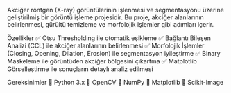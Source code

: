 Akciğer röntgen (X-ray) görüntülerinin işlenmesi ve segmentasyonu üzerine geliştirilmiş bir görüntü işleme projesidir. Bu proje, akciğer alanlarının belirlenmesi, gürültü temizleme ve morfolojik işlemler gibi adımları içerir.

Özellikler
✅ Otsu Thresholding ile otomatik eşikleme
✅ Bağlantı Bileşen Analizi (CCL) ile akciğer alanlarının belirlenmesi
✅ Morfolojik İşlemler (Closing, Opening, Dilation, Erosion) ile segmentasyon iyileştirme
✅ Binary Maskeleme ile görüntüden akciğer bölgesini çıkartma
✅ Matplotlib Görselleştirme ile sonuçların detaylı analiz edilmesi


Gereksinimler
📌 Python 3.x
📌 OpenCV
📌 NumPy
📌 Matplotlib
📌 Scikit-Image
